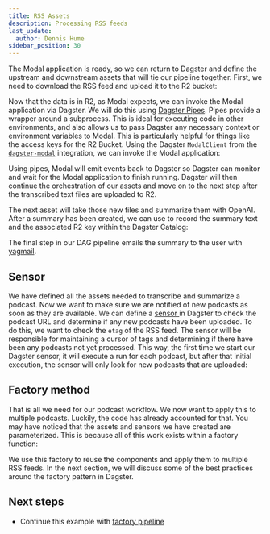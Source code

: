 ```yaml
---
title: RSS Assets
description: Processing RSS feeds
last_update:
  author: Dennis Hume
sidebar_position: 30
---
```


The Modal application is ready, so we can return to Dagster and define the upstream and downstream assets that will tie our pipeline together. First, we need to download the RSS feed and upload it to the R2 bucket:

<CodeExample
  path="docs_projects/project_dagster_modal_pipes/project_dagster_modal_pipes/pipeline_factory.py"
  language="python"
  startAfter="start_podcast_audio"
  endBefore="end_podcast_audio"
/>

Now that the data is in R2, as Modal expects, we can invoke the Modal application via Dagster. We will do this using [Dagster Pipes](/guides/build/external-pipelines/). Pipes provide a wrapper around a subprocess. This is ideal for executing code in other environments, and also allows us to pass Dagster any necessary context or environment variables to Modal. This is particularly helpful for things like the access keys for the R2 Bucket. Using the Dagster `ModalClient` from the [`dagster-modal`](/integrations/libraries/modal) integration, we can invoke the Modal application:

<CodeExample
  path="docs_projects/project_dagster_modal_pipes/project_dagster_modal_pipes/pipeline_factory.py"
  language="python"
  startAfter="start_transcription"
  endBefore="end_transcription"
/>

Using pipes, Modal will emit events back to Dagster so Dagster can monitor and wait for the Modal application to finish running. Dagster will then continue the orchestration of our assets and move on to the next step after the transcribed text files are uploaded to R2.

The next asset will take those new files and summarize them with OpenAI. After a summary has been created, we can use <PyObject section="assets" module="dagster" object="MaterializeResult" /> to record the summary text and the associated R2 key within the Dagster Catalog:

<CodeExample
  path="docs_projects/project_dagster_modal_pipes/project_dagster_modal_pipes/pipeline_factory.py"
  language="python"
  startAfter="start_summary"
  endBefore="end_summary"
/>

The final step in our DAG pipeline emails the summary to the user with [yagmail](https://github.com/kootenpv/yagmail).

## Sensor

We have defined all the assets needed to transcribe and summarize a podcast. Now we want to make sure we are notified of new podcasts as soon as they are available. We can define a [sensor ](/guides/automate/sensors/) in Dagster to check the podcast URL and determine if any new podcasts have been uploaded. To do this, we want to check the `etag` of the RSS feed. The sensor will be responsible for maintaining a cursor of tags and determining if there have been any podcasts not yet processed. This way, the first time we start our Dagster sensor, it will execute a run for each podcast, but after that initial execution, the sensor will only look for new podcasts that are uploaded:

<CodeExample
  path="docs_projects/project_dagster_modal_pipes/project_dagster_modal_pipes/pipeline_factory.py"
  language="python"
  startAfter="start_sensor"
  endBefore="end_sensor"
/>

## Factory method

That is all we need for our podcast workflow. We now want to apply this to multiple podcasts. Luckily, the code has already accounted for that. You may have noticed that the assets and sensors we have created are parameterized. This is because all of this work exists within a factory function:

<CodeExample
  path="docs_projects/project_dagster_modal_pipes/project_dagster_modal_pipes/pipeline_factory.py"
  language="python"
  startAfter="start_factory"
  endBefore="end_factory"
/>

We use this factory to reuse the components and apply them to multiple RSS feeds. In the next section, we will discuss some of the best practices around the factory pattern in Dagster.

## Next steps

- Continue this example with [factory pipeline](/examples/modal/factory-pipeline)
